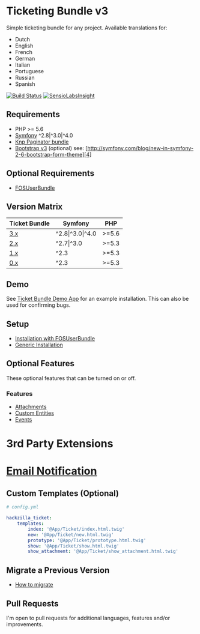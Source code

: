 # Ticketing Bundle v3

Simple ticketing bundle for any project.
Available translations for:
 * Dutch
 * English
 * French
 * German
 * Italian
 * Portuguese
 * Russian
 * Spanish

[![Build Status](https://travis-ci.org/hackzilla/TicketBundle.png?branch=master)](https://travis-ci.org/hackzilla/TicketBundle)
[![SensioLabsInsight](https://insight.sensiolabs.com/projects/091d37a9-7862-4365-952c-814ce95c4d6c/mini.png)](https://insight.sensiolabs.com/projects/091d37a9-7862-4365-952c-814ce95c4d6c)


## Requirements

* PHP >= 5.6
* [Symfony][1] ^2.8|^3.0|^4.0
* [Knp Paginator bundle][2]
* [Bootstrap v3][3] (optional) see: [http://symfony.com/blog/new-in-symfony-2-6-bootstrap-form-theme][4]

## Optional Requirements

* [FOSUserBundle][5]


## Version Matrix

| Ticket Bundle | Symfony          | PHP   |
| --------------| ---------------- | ----- |
| [3.x][6]      | ^2.8\|^3.0\|^4.0 | >=5.6 |
| [2.x][7]      | ^2.7\|^3.0       | >=5.3 |
| [1.x][8]      | ^2.3             | >=5.3 |
| [0.x][9]      | ^2.3             | >=5.3 |


## Demo

See [Ticket Bundle Demo App][10] for an example installation. This can also be used for confirming bugs.


## Setup

* [Installation with FOSUserBundle][11]
* [Generic Installation][12]


## Optional Features

These optional features that can be turned on or off.

### Features

* [Attachments][13]
* [Custom Entities][14]
* [Events][15]

# 3rd Party Extensions

# [Email Notification][16]


## Custom Templates (Optional)

```yaml
# config.yml

hackzilla_ticket:
    templates:
        index: '@App/Ticket/index.html.twig'
        new: '@App/Ticket/new.html.twig'
        prototype: '@App/Ticket/prototype.html.twig'
        show: '@App/Ticket/show.html.twig'
        show_attachment: '@App/Ticket/show_attachment.html.twig'
```

## Migrate a Previous Version

* [How to migrate][17]


## Pull Requests

I'm open to pull requests for additional languages, features and/or improvements.

[1]: https://symfony.com/
[2]: https://github.com/KnpLabs/KnpPaginatorBundle
[3]: http://getbootstrap.com/docs/3.3/
[4]: http://symfony.com/blog/new-in-symfony-2-6-bootstrap-form-theme
[5]: https://symfony.com/doc/current/bundles/FOSUserBundle/index.html
[6]: https://github.com/hackzilla/TicketBundle/tree/master
[7]: https://github.com/hackzilla/TicketBundle/tree/2.x
[8]: https://github.com/hackzilla/TicketBundle/tree/1.x
[9]: https://github.com/hackzilla/TicketBundle/tree/0.9.x
[10]: https://github.com/hackzilla/TicketBundleDemoApp
[11]: Resources/doc/setup/fosuserbundle.md
[12]: Resources/doc/setup/other.md
[13]: Resources/doc/setup/feature/attachments.md
[14]: Resources/doc/setup/feature/custom-entities.md
[15]: Resources/doc/setup/feature/events.md
[16]: https://github.com/flodaq/TicketNotificationBundle
[17]: Resources/doc/migrate/index.md
